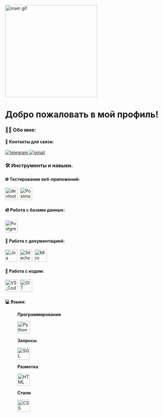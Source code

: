 <div id="header"align="left">
  <img src="https://media.tenor.com/IF2JdxzmyN4AAAAi/coding-girl.gif" width="300" alt="main gif">
  <h1>Добро пожаловать в мой профиль! </h1>
</div>

### :woman_technologist: Обо мне: 

#### :email: Контакты для связи:
<div id="badges">
  <a href="https://t.me/dd_nat" target="_blank">
    <img src="https://img.shields.io/badge/Telegram-2CA5E0?style=flat-squeare&logo=telegram&logoColor=white" alt="telegram" />
  </a>
  <a href="mailto:dadabaeva.natalya@gmail.com" target="_blank">
    <img src="https://img.shields.io/badge/-Gmail-red?style=flat&logo=Gmail&logoColor=white" alt="gmail" />
  </a>
</div>

### :hammer_and_wrench: Инструменты и навыки.

#### :globe_with_meridians: Тестирование веб-приложений:
<div>
  <img src="https://cdn.icon-icons.com/icons2/2552/PNG/512/chrome_dev_browser_logo_icon_153006.png" title="devtools" alt="devtools" width="40" height="40"/>&nbsp;
  <img src="https://www.svgrepo.com/show/354202/postman-icon.svg" title="Postman" alt="Postman" width="40" height="40"/>&nbsp;
</div>

#### :cd: Работа с базами данных:
<div>
  <img src="https://www.svgrepo.com/show/354200/postgresql.svg" title="PostgreSQL" alt="PostgreSQL" width="40" height="40"/>
</div>

#### :pencil: Работа с документацией:
<div>
  <img src="https://www.svgrepo.com/show/353935/jira.svg" title="Jira" alt="Jira" width="40" height="40"/>&nbsp;
  <img src="https://chlist.sitechco.ru/img/favicon/32x32/favicon.ico" title="Sitechco" alt="Sitechco" width="40" height="40"/>&nbsp;
  <img src="https://asset.brandfetch.io/idAnDTFapY/idFdbEywEz.svg?updated=1720164005494" title="Miro" alt="Miro" width="40" height="40"/>&nbsp;
</div>

#### :hammer: Работа с кодом:
<div>
  <img src="https://www.svgrepo.com/show/452129/vs-code.svg" title="VS_Code" alt="VS_Code" width="40" height="40"/>&nbsp;
  <img src="https://www.svgrepo.com/show/452210/git.svg" title="GIT" alt="GIT" width="40" height="40"/>&nbsp;
</div>

#### :computer: Языки:
<div>
    <figure class="sign">
      <figcaption><b>Программирование</b></figcaption>
      <p><img src="https://www.svgrepo.com/show/452091/python.svg" title="Python" alt="Python" width="40" height="40"/></p>
    </figure>
    <figure class="sign">
      <figcaption><b>Запросы</b></figcaption>
      <p><img src="https://www.svgrepo.com/show/7344/sql-file-format-symbol.svg" title="SQL" alt="SQL" width="40" height="40"/></p>
    </figure>
  <figure class="sign">
    <figcaption><b>Разметка</b></figcaption>
    <p><img src="https://www.svgrepo.com/show/353884/html-5.svg" title="HTML" alt="HTML" width="40" height="40"/></p>
  </figure>
  <figure class="sign">
    <figcaption><b>Стили</b></figcaption>
    <p><img src="https://www.svgrepo.com/show/303481/css-3-logo.svg" title="CSS" alt="CSS" width="40" height="40"/></p>
  </figure>
</div>


